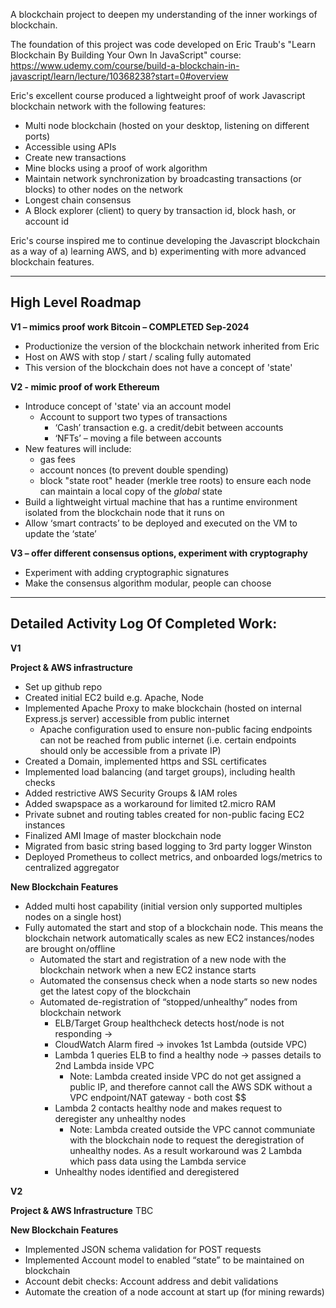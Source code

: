 A blockchain project to deepen my understanding of the inner workings of blockchain.

The foundation of this project was code developed on Eric Traub's "Learn Blockchain By Building Your Own In JavaScript" course:
https://www.udemy.com/course/build-a-blockchain-in-javascript/learn/lecture/10368238?start=0#overview

Eric's excellent course produced a lightweight proof of work Javascript blockchain network with the following features:
* Multi node blockchain (hosted on your desktop, listening on different ports)
* Accessible using APIs
* Create new transactions
* Mine blocks using a proof of work algorithm
* Maintain network synchronization by broadcasting transactions (or blocks) to other nodes on the network
* Longest chain consensus
* A Block explorer (client) to query by transaction id, block hash, or account id

Eric's course inspired me to continue developing the Javascript blockchain as a way of a) learning AWS, and b) experimenting with more advanced blockchain features.

---------------------------------------------------------------------------------------
High Level Roadmap
---------------------------------------------------------------------------------------

**V1 – mimics proof work Bitcoin – COMPLETED Sep-2024**
* Productionize the version of the blockchain network inherited from Eric
* Host on AWS with stop / start / scaling fully automated
* This version of the blockchain does not have a concept of 'state'

**V2  - mimic proof of work Ethereum**
* Introduce concept of 'state' via an account model
  * Account to support two types of transactions
    * ‘Cash’ transaction e.g. a credit/debit between accounts
    * ‘NFTs’ – moving a file between accounts
* New features will include:
  * gas fees
  * account nonces (to prevent double spending)
  * block "state root" header (merkle tree roots) to ensure each node can maintain a local copy of the *global* state
* Build a lightweight virtual machine that has a runtime environment isolated from the blockchain node that it runs on
* Allow ‘smart contracts’ to be deployed and executed on the VM to update the ‘state’

**V3 – offer different consensus options, experiment with cryptography**
* Experiment with adding cryptographic signatures
* Make the consensus algorithm modular, people can choose

---------------------------------------------------------------------------------------
Detailed Activity Log Of Completed Work:
---------------------------------------------------------------------------------------

**V1**

**Project & AWS infrastructure**
* Set up github repo
* Created initial EC2 build e.g. Apache, Node
* Implemented Apache Proxy to make blockchain (hosted on internal Express.js server) accessible from public internet
  * Apache configuration used to ensure non-public facing endpoints can not be reached from public internet (i.e. certain endpoints should only be accessible from a private IP)
* Created a Domain, implemented https and SSL certificates
* Implemented load balancing (and target groups), including health checks
* Added restrictive AWS Security Groups & IAM roles
* Added swapspace as a workaround for limited t2.micro RAM
* Private subnet and routing tables created for non-public facing EC2 instances
* Finalized AMI Image of master blockchain node
* Migrated from basic string based logging to 3rd party logger Winston
* Deployed Prometheus to collect metrics, and onboarded logs/metrics to centralized aggregator

**New Blockchain Features**
* Added multi host capability (initial version only supported multiples nodes on a single host)
* Fully automated the start and stop of a blockchain node. This means the blockchain network automatically scales as new EC2 instances/nodes are brought on/offline
  * Automated the start and registration of a new node with the blockchain network when a new EC2 instance starts
  * Automated the consensus check when a node starts so new nodes get the latest copy of the blockchain
  * Automated de-registration of “stopped/unhealthy” nodes from blockchain network 
    * ELB/Target Group healthcheck detects host/node is not responding -> 
    * CloudWatch Alarm fired -> invokes 1st Lambda (outside VPC)
    * Lambda 1 queries ELB to find a healthy node -> passes details to 2nd Lambda inside VPC
      * Note: Lambda created inside VPC do not get assigned a public IP, and therefore cannot call the AWS SDK without a VPC endpoint/NAT gateway - both cost $$
    * Lambda 2 contacts healthy node and makes request to deregister any unhealthy nodes
      * Note: Lambda created outside the VPC cannot communiate with the blockchain node to request the deregistration of unhealthy nodes. As a result workaround was 2 Lambda which pass data using the Lambda service
    * Unhealthy nodes identified and deregistered

**V2**

**Project & AWS Infrastructure**
TBC

**New Blockchain Features**
* Implemented JSON schema validation for POST requests
* Implemented Account model to enabled “state” to be maintained on blockchain
* Account debit checks: Account address and debit validations
* Automate the creation of a node account at start up (for mining rewards)

